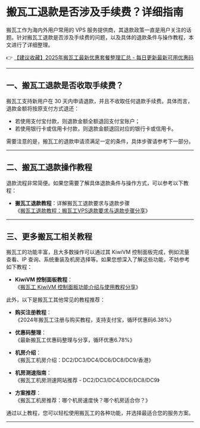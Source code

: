 # 搬瓦工退款是否涉及手续费？详细指南

搬瓦工作为海内外用户常用的 VPS 服务提供商，其退款政策一直是用户关注的话题。针对搬瓦工退款是否涉及手续费的问题，以及具体的退款条件与操作教程，本文进行了详细整理。

👉 [【建议收藏】2025年搬瓦工最新优惠套餐整理汇总 - 每日更新最新可用优惠码](https://bit.ly/banwagon)

---

## 一、搬瓦工退款是否收取手续费？

搬瓦工支持新用户在 30 天内申请退款，并且不收取任何退款手续费。具体而言，退款金额将按原支付方式退还：

- 若使用支付宝付款，则退款金额全额退回支付宝账户；
- 若使用银行卡或信用卡付款，则退款金额退回对应的银行卡或信用卡。

需要注意的是，搬瓦工的退款申请须满足一定的条件，具体步骤请参考下一部分。

---

## 二、搬瓦工退款操作教程

退款流程非常简便。如果您需要了解具体退款条件与操作方式，可以参考以下教程：

- **搬瓦工退款教程**：详解搬瓦工退款要求与退款步骤  
  《[搬瓦工退款教程：搬瓦工VPS退款要求与退款步骤分享](https://bit.ly/banwagon)》

---

## 三、更多搬瓦工相关教程

搬瓦工的功能丰富，且大多数操作可以通过其 KiwiVM 控制面板完成，例如流量查看、IP 查询、系统重装及机房选择等。如果您想深入了解这些功能，不妨参考如下教程：

- **KiwiVM 控制面板教程**：  
  《[搬瓦工 KiwiVM 控制面板功能介绍与使用教程分享](https://bit.ly/banwagon)》

此外，以下是搬瓦工其他常见的教程推荐：

- **购买注册教程**：  
  《2024年搬瓦工注册与购买教程，支持支付宝，循环优惠码6.38%》

- **优惠码整理**：  
  《最新搬瓦工优惠码整理与分享，循环优惠6.78%》

- **机房介绍**：  
  《搬瓦工机房介绍：DC2/DC3/DC4/DC6/DC8/DC9/香港》

- **机房测速指南**：  
  《搬瓦工机房测速网站推荐 - DC2/DC3/DC4/DC6/DC8/DC9》

- **方案推荐**：  
  《搬瓦工机房推荐：哪个机房速度快？哪个机房适合你？》

通过以上教程，您可以轻松使用搬瓦工的各种功能，并选择最适合您的服务方案。

---